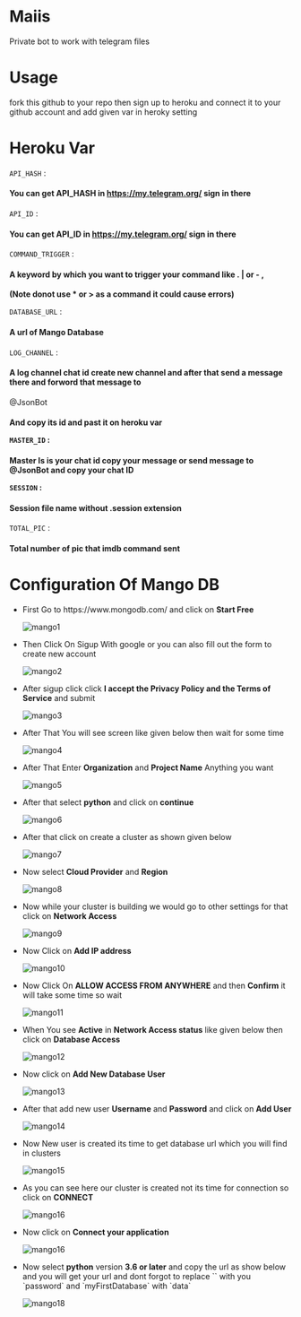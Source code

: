 # Maiis
Private bot to work with telegram files

# Usage

fork this github to your repo then sign up to heroku and connect it to your github account and add given var in heroky setting

# Heroku Var

`API_HASH` : <h4>You can get API_HASH in https://my.telegram.org/ sign in there</h4>


`API_ID` : <h4>You can get API_ID in https://my.telegram.org/ sign in there</h4>


`COMMAND_TRIGGER` : <h4>A keyword by which you want to trigger your command like . | or - , </h4><b> (Note donot use * or > as a command it could cause errors)</b>


`DATABASE_URL` : <h4>A url of Mango Database</h4>


`LOG_CHANNEL` : <h4>A log channel chat id create new channel and after that send a message there and forword that message to </h4>@JsonBot <h4> And copy its id and past it on heroku var


`MASTER_ID` : <h4>Master Is is your chat id copy your message or send message to @JsonBot and copy your chat ID


`SESSION` : <h4>Session file name without .session extension</h4>


`TOTAL_PIC` : <h4>Total number of pic that imdb command sent</h4>


# Configuration Of Mango DB

<ul>
  <li>First Go to https://www.mongodb.com/ and click on <b>Start Free</b></li>
  
  ![mango1](https://user-images.githubusercontent.com/46376370/112157215-ebcccc00-8bde-11eb-83ef-2cf8501acd3e.png)
  
  <li>Then Click On Sigup With google or you can also fill out the form to create new account</li>
  
  ![mango2](https://user-images.githubusercontent.com/46376370/112157767-6f86b880-8bdf-11eb-8687-52f271d2dda8.png)
  
  <li>After sigup click click <b>I accept the Privacy Policy and the Terms of Service</b> and submit</li>
  
  ![mango3](https://user-images.githubusercontent.com/46376370/112158924-8a0d6180-8be0-11eb-8f91-6aa3802cbae9.png)
  
  <li>After That You will see screen like given below then wait for some time</li>
  
  ![mango4](https://user-images.githubusercontent.com/46376370/112159181-c50f9500-8be0-11eb-9535-c2d2d16f33af.png)
  
  <li>After That Enter <b>Organization</b> and <b>Project Name</b> Anything you want</li>
  
  ![mango5](https://user-images.githubusercontent.com/46376370/112159744-639bf600-8be1-11eb-8515-c97662131568.png)
  
  <li>After that select <b>python</b> and click on <b>continue</b></li>
  
  ![mango6](https://user-images.githubusercontent.com/46376370/112160153-cee5c800-8be1-11eb-88a0-3f3389a64b2e.png)
  
  <li>After that click on create a cluster as shown given below</li>
  
  ![mango7](https://user-images.githubusercontent.com/46376370/112160665-4a477980-8be2-11eb-8efc-92ca2b01c787.png)
  
  <li>Now select <b>Cloud Provider</b> and <b>Region</b></li>
  
  ![mango8](https://user-images.githubusercontent.com/46376370/112161106-b6c27880-8be2-11eb-9d59-cd64438468f9.png)
  
  <li>Now while your cluster is building we would go to other settings for that click on <b>Network Access</b></li>
  
  ![mango9](https://user-images.githubusercontent.com/46376370/112161638-3c462880-8be3-11eb-86cc-de0ed9503b26.png)
  
  <li>Now Click on <b>Add IP address</b></li>
  
  ![mango10](https://user-images.githubusercontent.com/46376370/112161984-8af3c280-8be3-11eb-9dc5-e30958db2bc1.png)
  
  <li>Now Click On <b>ALLOW ACCESS FROM ANYWHERE</b> and then <b>Confirm</b> it will take some time so wait</li>
  
  ![mango11](https://user-images.githubusercontent.com/46376370/112162447-f89fee80-8be3-11eb-94dc-3be4af84385a.png)
  
  <li>When You see <b>Active</b> in <b>Network Access status</b> like given below then click on <b>Database Access</b></li>
  
  ![mango12](https://user-images.githubusercontent.com/46376370/112162942-706e1900-8be4-11eb-9d22-b971bd10e25b.png)
  
  <li>Now click on <b>Add New Database User</b></li>
  
  ![mango13](https://user-images.githubusercontent.com/46376370/112164448-cbecd680-8be5-11eb-9ddc-c178c2057cfc.png)
  
  <li>After that add new user <b>Username</b> and <b>Password</b> and click on <b>Add User</b></li>
  
  ![mango14](https://user-images.githubusercontent.com/46376370/112165077-53d2e080-8be6-11eb-8ea3-a9cfcb2e297c.png)
  
  <li>Now New user is created its time to get database url which you will find in clusters</li>
  
  ![mango15](https://user-images.githubusercontent.com/46376370/112165440-a6140180-8be6-11eb-80f7-1e02dd7a3bcf.png)
  
  <li>As you can see here our cluster is created not its time for connection so click on <b>CONNECT</b></li>
  
  ![mango16](https://user-images.githubusercontent.com/46376370/112165876-0c008900-8be7-11eb-8d8f-25939dd6b618.png)
  
  <li>Now click on <b>Connect your application</b></li>
  
  ![mango16](https://user-images.githubusercontent.com/46376370/112166171-4e29ca80-8be7-11eb-972b-3f504131ca56.png)
  
  <li>Now select <b>python</b> version <b>3.6 or later</b> and copy the url as show below and you will get your url and dont forgot to replace `<password>` with you `password` and `myFirstDatabase` with `data` </li>
  
  ![mango18](https://user-images.githubusercontent.com/46376370/112166947-fe97ce80-8be7-11eb-93e8-cf34d8f60a91.png)
  
</ul>




